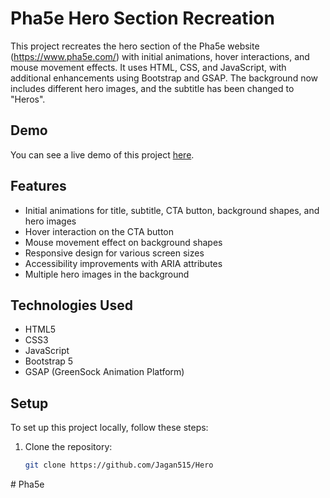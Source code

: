 # Pha5e Hero Section Recreation

This project recreates the hero section of the Pha5e website (https://www.pha5e.com/) with initial animations, hover interactions, and mouse movement effects. It uses HTML, CSS, and JavaScript, with additional enhancements using Bootstrap and GSAP. The background now includes different hero images, and the subtitle has been changed to "Heros".


## Demo

You can see a live demo of this project [here](https://jagan515.github.io/Hero/).

## Features

- Initial animations for title, subtitle, CTA button, background shapes, and hero images
- Hover interaction on the CTA button
- Mouse movement effect on background shapes
- Responsive design for various screen sizes
- Accessibility improvements with ARIA attributes
- Multiple hero images in the background

## Technologies Used

- HTML5
- CSS3
- JavaScript
- Bootstrap 5
- GSAP (GreenSock Animation Platform)

## Setup

To set up this project locally, follow these steps:

1. Clone the repository:
   ```bash
   git clone https://github.com/Jagan515/Hero
#   P h a 5 e  
 